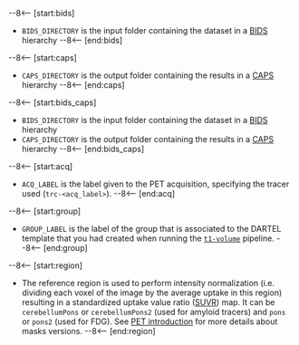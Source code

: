 --8<-- [start:bids]
- `BIDS_DIRECTORY` is the input folder containing the dataset in a [BIDS](../BIDS.md) hierarchy
--8<-- [end:bids]

--8<-- [start:caps]
- `CAPS_DIRECTORY` is the output folder containing the results in a [CAPS](../CAPS/Introduction.md) hierarchy
--8<-- [end:caps]

--8<-- [start:bids_caps]
- `BIDS_DIRECTORY` is the input folder containing the dataset in a [BIDS](../BIDS.md) hierarchy
- `CAPS_DIRECTORY` is the output folder containing the results in a [CAPS](../CAPS/Introduction.md) hierarchy
--8<-- [end:bids_caps]

--8<-- [start:acq]
- `ACQ_LABEL` is the label given to the PET acquisition, specifying the tracer used (`trc-<acq_label>`).
--8<-- [end:acq]

--8<-- [start:group]
- `GROUP_LABEL` is the label of the group that is associated to the DARTEL template that you had created when running the [`t1-volume`](./T1_Volume.md) pipeline.
--8<-- [end:group]

--8<-- [start:region]
- The reference region is used to perform intensity normalization (i.e. dividing each voxel of the image by the average uptake in this region) resulting in a standardized uptake value ratio ([SUVR](../glossary.md#suvr)) map.
  It can be `cerebellumPons` or `cerebellumPons2` (used for amyloid tracers) and `pons` or `pons2` (used for FDG).
  See [PET introduction](./PET_Introduction.md) for more details about masks versions.
--8<-- [end:region]
